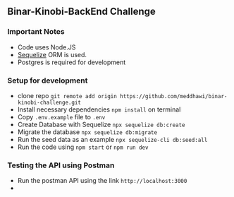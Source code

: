 ## **Binar-Kinobi-BackEnd Challenge**

### Important Notes
* Code uses Node.JS
* [Sequelize](https://sequelize.org/) ORM is used. 
* Postgres is required for development


### Setup for development
* clone repo `git remote add origin https://github.com/meddhawi/binar-kinobi-challenge.git`
* Install necessary dependencies `npm install` on terminal
* Copy `.env.example` file to `.env`
* Create Database with Sequelize `npx sequelize db:create`
* Migrate the database `npx sequelize db:migrate`
* Run the seed data as an example `npx sequelize-cli db:seed:all`
* Run the code using `npm start` or `npm run dev`

### Testing the API using Postman
* Run the postman API using the link `http://localhost:3000`
*  
